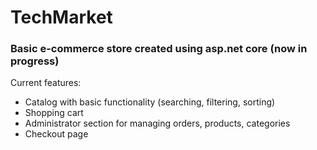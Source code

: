 # TechMarket
### Basic e-commerce store created using asp.net core (now in progress)
Current features:
- Catalog with basic functionality (searching, filtering, sorting)
- Shopping cart
- Administrator section for managing orders, products, categories
- Checkout page

